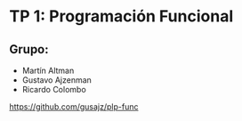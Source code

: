 # TP 1: Programación Funcional

## Grupo:

* Martín Altman
* Gustavo Ajzenman
* Ricardo Colombo

https://github.com/gusajz/plp-func